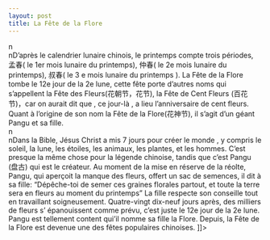 ```yaml
---
layout: post
title: La Fête de la Flore
---
```


<p>n<br />nD’après le calendrier lunaire chinois, le printemps compte trois périodes, 孟春( le 1er mois lunaire du printemps), 仲春( le 2e mois lunaire du printemps), 叔春( le 3 e mois lunaire du printemps ). La Fête de la Flore tombe le 12e jour de la 2e lune, cette fête porte d’autres noms qui s’appellent la Fête des Fleurs(花朝节，花节),  la Fête de Cent Fleurs (百花节)，car on aurait dit que , ce jour-là , a lieu l’anniversaire de cent fleurs. Quant à l’origine de son nom la Fête de la Flore(花神节), il s’agit d’un géant Pangu et sa fille. <br />n<br />nDans la Bible, Jésus Christ a mis 7 jours pour créer le monde , y compris le soleil, la lune, les étoiles, les animaux, les plantes, et les hommes. C’est presque la même chose pour la légende chinoise, tandis que c’est Pangu (盘古) qui est le créateur. Au moment de la mise en réserve de la réolte, Pangu, qui aperçoit la manque des fleurs, offert un sac de semences, il dit à sa fille: “Dépêche-toi de semer ces graines florales partout, et toute la terre sera en fleurs au moment du printemps” La fille respecte son conseille tout en travaillant soigneusement. Quatre-vingt dix-neuf jours après, des milliers de fleurs s’ épanouissent comme prévu, c’est juste le 12e jour de la 2e lune. Pangu est tellement content qui&#8217;il nomme sa fille la Flore.  Depuis, la Fête de la Flore est devenue une des fêtes populaires chinoises. ]]&gt;
</p>
